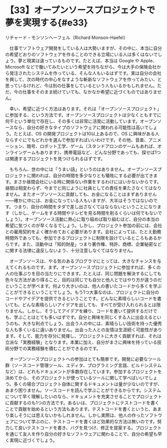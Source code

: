 # 【33】オープンソースプロジェクトで夢を実現する{#e33}

<div class="author">リチャード・モンソンヘーフェル（Richard Monson-Haefel）</div>

　仕事でソフトウェア開発をしている人は大勢いますが、その中に、本当に自分の希望どおりのソフトウェアを作ることのできる立場にいる人は多くはないでしょう。夢と現実は違っているものです。たとえば、本当は Google や Apple、Microsoft などで働いてみたいという希望を持ちながら、今は大手の保険会社から発注されたシステムを作っている、そんな人もいるはずです。実は自分の会社を興して、次の時代の中心をなすような斬新なソフトウェアを作ってみたい、と思っているけれど、今は別の仕事をしているという人もいるかもしれません。ただ、今の仕事をそのまま続けていても、なかなか希望に近づくものではありません。

　幸い、希望に近づく方法はあります。それは「オープンソースプロジェクト」に参加する、という方法です。オープンソースプロジェクトは少なくともすでに何千という単位で存在し、その多くは非常に活発に活動しています。オープンソースなら、自分の好きなタイプのソフトウェアに関われる可能性は高いでしょう。たとえば、OS の開発プロジェクトは10以上あるので、OS に興味がある人ならすぐにでもどれかを選んで参加すればいいわけです。その他、音楽、アニメーション、暗号、ロボット工学、ゲーム（スタンドアロンのゲームもあれば、オンラインゲームもあります）、携帯電話など、どんな分野であっても、探せば1つは関連するプロジェクトを見つけられるはずです。

　もちろん、世の中には「うまい話」というのはありません。オープンソースプロジェクトに関われば、自分の時間を多少なりとも犠牲にする必要が出てきます。まさか昼間会社にいる時に関係ない作業をするわけにはいかないからです。昼間は相変わらず、今までと同じように社員としての責任を果たさなくてはなりません。またオープンソースに貢献しても、お金になることはまずありません&mdash;&mdash;確かに中には、お金になっている人もいますが、大半はそうではないのです。つまり、自分の時間をタダで差し出さなくてはならないということになります（しかし、ゲームをする時間やテレビを見る時間を削るくらいは何でもないでしょう）。オープンソース活動に熱心に取り組めば取り組むほど、自分の本当の希望に気づくのが早くなるでしょう。しかし、プロジェクト参加の前には、会社との雇用契約をよく確かめておく必要があります。会社によっては、たとえ勤務時間外であっても、参加できるプロジェクトに制限を設けているところもあるからです。また、活動中は「知的財産」つまり著作権、特許、商標、企業秘密などに関する法律に違反しないよう、十分注意しなくてはなりません。

　オープンソースは、やる気のあるプログラマにとっては、大きなチャンスを与えてくれるものです。まず、オープンソースプロジェクトに参加すれば、多くの人の仕事ぶりを目の当たりにできます。たとえば、同じ問題を解決するにしても色々な方法があり得ること、目的は同じでも自分と他人とではやり方が違うのだということが学べます。何より大きいのは、他人の書いたコードから多くを学ぶことができるということでしょう。もう1つ大事なのは、プロジェクトに自分のコードやアイデアを提供できるということです。どんなに素晴らしいコードを書いても、どんな素晴らしいアイデアを出しても、すべてが受け入れられるとは限りません。しかし、そうしてアイデアを練り、コードを書いて提供するだけでも、学ぶことはとても多いはずです。自分と興味を同じくする人に出会えるというのも、大きな利点でしょう。出会う人の中には、素晴らしい技術を持った優秀な人も多くいるに違いありません。出会った人との友情は生涯続く可能性があります。そして、能力を存分に発揮し、プロジェクトに大きく貢献すれば、それは立派な「実務経験」となります。本業に加え、自分がまさに興味を持っている技術分野での実務経験を積むことができるのです。

　オープンソースプロジェクトへの参加はとても簡単です。開発に必要なツール群（ソースコード管理ツール、エディタ、プログラミング言語、ビルドシステムなど）は、どれもドキュメントが多数存在しています。参加するプロジェクトを決めてから、そのプロジェクトが使っているツールに関して学べばいいでしょう。多くの場合プロジェクト自体に関するドキュメントは量が少ないのですが、あまり困りません。ソースコードを読んで学ぶことができるからです。システムについて早く理解したいのなら、ドキュメントを充実させることでプロジェクトに貢献するのも1つの方法です。あるいは、プロジェクトにテストコードを書くことで貢献を始めるという方法もあります。テストコードを書くというと、あまり楽しそうには思えないかもしれません。しかし実際は、他人の作ったソフトウェアについて学ぶのに、テストコードを書くほど効果的な方法は無いのです。努力して良いテストコードを書き、バグを見つけ、修正を提案する。プロジェクトを通じて友人を作り自分の好きなソフトウェアに関わることで、自分の希望も早く実現に近づくでしょう。
